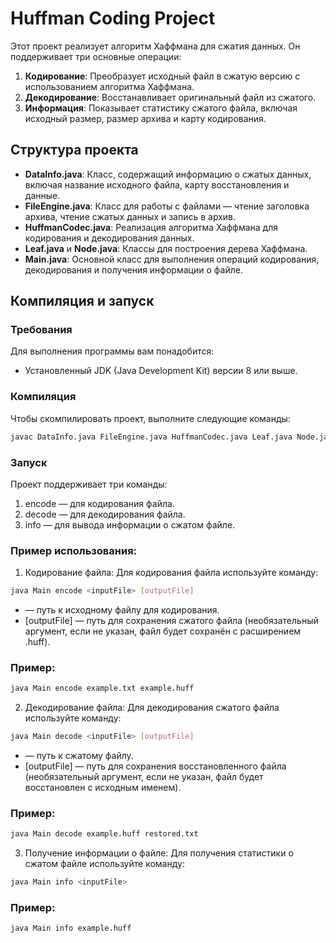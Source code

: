 # Huffman Coding Project

Этот проект реализует алгоритм Хаффмана для сжатия данных. Он поддерживает три основные операции:
1. **Кодирование**: Преобразует исходный файл в сжатую версию с использованием алгоритма Хаффмана.
2. **Декодирование**: Восстанавливает оригинальный файл из сжатого.
3. **Информация**: Показывает статистику сжатого файла, включая исходный размер, размер архива и карту кодирования.

## Структура проекта

- **DataInfo.java**: Класс, содержащий информацию о сжатых данных, включая название исходного файла, карту восстановления и данные.
- **FileEngine.java**: Класс для работы с файлами — чтение заголовка архива, чтение сжатых данных и запись в архив.
- **HuffmanCodec.java**: Реализация алгоритма Хаффмана для кодирования и декодирования данных.
- **Leaf.java** и **Node.java**: Классы для построения дерева Хаффмана.
- **Main.java**: Основной класс для выполнения операций кодирования, декодирования и получения информации о файле.

## Компиляция и запуск

### Требования
Для выполнения программы вам понадобится:
- Установленный JDK (Java Development Kit) версии 8 или выше.

### Компиляция

Чтобы скомпилировать проект, выполните следующие команды:

```bash
javac DataInfo.java FileEngine.java HuffmanCodec.java Leaf.java Node.java Main.java
```

### Запуск
Проект поддерживает три команды:
1. encode — для кодирования файла.
2. decode — для декодирования файла.
3. info — для вывода информации о сжатом файле.
### Пример использования:
1. Кодирование файла: Для кодирования файла используйте команду:
```bash
java Main encode <inputFile> [outputFile]
```
- <inputFile> — путь к исходному файлу для кодирования.
- [outputFile] — путь для сохранения сжатого файла (необязательный аргумент, если не указан, файл будет сохранён с расширением .huff).
### Пример:
```bash
java Main encode example.txt example.huff
```
2. Декодирование файла: Для декодирования сжатого файла используйте команду:
```bash
java Main decode <inputFile> [outputFile]
```
- <inputFile> — путь к сжатому файлу.
- [outputFile] — путь для сохранения восстановленного файла (необязательный аргумент, если не указан, файл будет восстановлен с исходным именем).
### Пример:
```bash
java Main decode example.huff restored.txt
```
3. Получение информации о файле: Для получения статистики о сжатом файле используйте команду:
```bash
java Main info <inputFile>
```
### Пример:
```bash
java Main info example.huff
```
